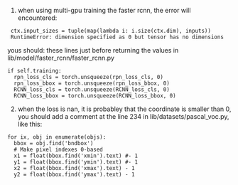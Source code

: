 1. when using multi-gpu training the faster rcnn, the error will encountered:

```
 ctx.input_sizes = tuple(map(lambda i: i.size(ctx.dim), inputs))
 RuntimeError: dimension specified as 0 but tensor has no dimensions
```

yous should:
these lines just before returning the values in lib/model/faster_rcnn/faster_rcnn.py

```
if self.training:
  rpn_loss_cls = torch.unsqueeze(rpn_loss_cls, 0)
  rpn_loss_bbox = torch.unsqueeze(rpn_loss_bbox, 0)
  RCNN_loss_cls = torch.unsqueeze(RCNN_loss_cls, 0)
  RCNN_loss_bbox = torch.unsqueeze(RCNN_loss_bbox, 0)
```


2. when the loss is nan, it is probabley that the coordinate is smaller than 0, you should add a comment at the line 234 in lib/datasets/pascal_voc.py, like this:

```
for ix, obj in enumerate(objs):
  bbox = obj.find('bndbox')
  # Make pixel indexes 0-based
  x1 = float(bbox.find('xmin').text) #- 1
  y1 = float(bbox.find('ymin').text) #- 1
  x2 = float(bbox.find('xmax').text) - 1
  y2 = float(bbox.find('ymax').text) - 1
```
